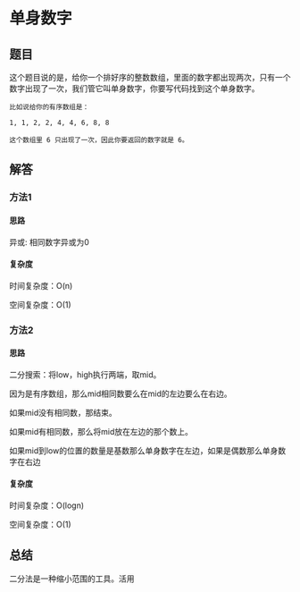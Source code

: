 # 单身数字

## 题目

这个题目说的是，给你一个排好序的整数数组，里面的数字都出现两次，只有一个数字出现了一次，我们管它叫单身数字，你要写代码找到这个单身数字。

```
比如说给你的有序数组是：

1, 1, 2, 2, 4, 4, 6, 8, 8

这个数组里 6 只出现了一次，因此你要返回的数字就是 6。
```


## 解答

### 方法1

#### 思路

异或: 相同数字异或为0

#### 复杂度

时间复杂度：O(n)

空间复杂度：O(1)


### 方法2

#### 思路

二分搜索：将low，high执行两端，取mid。

因为是有序数组，那么mid相同数要么在mid的左边要么在右边。

如果mid没有相同数，那结束。

如果mid有相同数，那么将mid放在左边的那个数上。

如果mid到low的位置的数量是基数那么单身数字在左边，如果是偶数那么单身数字在右边


#### 复杂度

时间复杂度：O(logn)

空间复杂度：O(1)


## 总结

二分法是一种缩小范围的工具。活用
